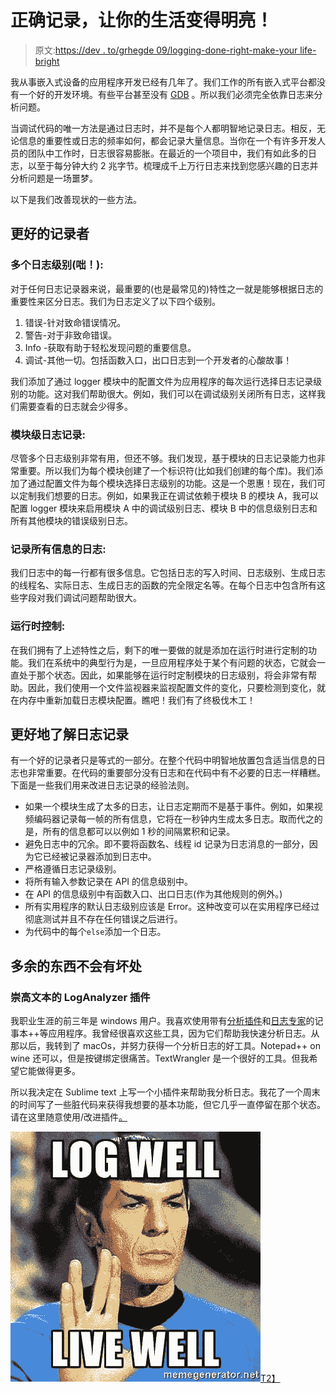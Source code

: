 # 正确记录，让你的生活变得明亮！

> 原文:[https://dev . to/grhegde 09/logging-done-right-make-your life-bright](https://dev.to/grhegde09/logging-done-right-makes-your-life-bright)

我从事嵌入式设备的应用程序开发已经有几年了。我们工作的所有嵌入式平台都没有一个好的开发环境。有些平台甚至没有 [GDB](https://en.wikipedia.org/wiki/GNU_Debugger) 。所以我们必须完全依靠日志来分析问题。

当调试代码的唯一方法是通过日志时，并不是每个人都明智地记录日志。相反，无论信息的重要性或日志的频率如何，都会记录大量信息。当你在一个有许多开发人员的团队中工作时，日志很容易膨胀。在最近的一个项目中，我们有如此多的日志，以至于每分钟大约 2 兆字节。梳理成千上万行日志来找到您感兴趣的日志并分析问题是一场噩梦。

以下是我们改善现状的一些方法。

## 更好的记录者

### 多个日志级别(咄！):

对于任何日志记录器来说，最重要的(也是最常见的)特性之一就是能够根据日志的重要性来区分日志。我们为日志定义了以下四个级别。

1.  错误-针对致命错误情况。
2.  警告-对于非致命错误。
3.  Info -获取有助于轻松发现问题的重要信息。
4.  调试-其他一切。包括函数入口，出口日志到一个开发者的心酸故事！

我们添加了通过 logger 模块中的配置文件为应用程序的每次运行选择日志记录级别的功能。这对我们帮助很大。例如，我们可以在调试级别关闭所有日志，这样我们需要查看的日志就会少得多。

### 模块级日志记录:

尽管多个日志级别非常有用，但还不够。我们发现，基于模块的日志记录能力也非常重要。所以我们为每个模块创建了一个标识符(比如我们创建的每个库)。我们添加了通过配置文件为每个模块选择日志级别的功能。这是一个恩惠！现在，我们可以定制我们想要的日志。例如，如果我正在调试依赖于模块 B 的模块 A，我可以配置 logger 模块来启用模块 A 中的调试级别日志、模块 B 中的信息级别日志和所有其他模块的错误级别日志。

### 记录所有信息的日志:

我们日志中的每一行都有很多信息。它包括日志的写入时间、日志级别、生成日志的线程名、实际日志、生成日志的函数的完全限定名等。在每个日志中包含所有这些字段对我们调试问题帮助很大。

### 运行时控制:

在我们拥有了上述特性之后，剩下的唯一要做的就是添加在运行时进行定制的功能。我们在系统中的典型行为是，一旦应用程序处于某个有问题的状态，它就会一直处于那个状态。因此，如果能够在运行时定制模块的日志级别，将会非常有帮助。因此，我们使用一个文件监视器来监视配置文件的变化，只要检测到变化，就在内存中重新加载日志模块配置。瞧吧！我们有了终极伐木工！

## 更好地了解日志记录

有一个好的记录者只是等式的一部分。在整个代码中明智地放置包含适当信息的日志也非常重要。在代码的重要部分没有日志和在代码中有不必要的日志一样糟糕。下面是一些我们用来改进日志记录的经验法则。

*   如果一个模块生成了太多的日志，让日志定期而不是基于事件。例如，如果视频编码器记录每一帧的所有信息，它将在一秒钟内生成太多日志。取而代之的是，所有的信息都可以以例如 1 秒的间隔累积和记录。
*   避免日志中的冗余。即不要将函数名、线程 id 记录为日志消息的一部分，因为它已经被记录器添加到日志中。
*   严格遵循日志记录级别。
*   将所有输入参数记录在 API 的信息级别中。
*   在 API 的信息级别中有函数入口、出口日志(作为其他规则的例外。)
*   所有实用程序的默认日志级别应该是 Error。这种改变可以在实用程序已经过彻底测试并且不存在任何错误之后进行。
*   为代码中的每个`else`添加一个日志。

## 多余的东西不会有坏处

### 崇高文本的 LogAnalyzer 插件

我职业生涯的前三年是 windows 用户。我喜欢使用带有[分析插件](https://sourceforge.net/projects/analyseplugin/)和[日志专家](http://www.log-expert.de/)的记事本++等应用程序。我曾经很喜欢这些工具，因为它们帮助我快速分析日志。从那以后，我转到了 macOs，并努力获得一个分析日志的好工具。Notepad++ on wine 还可以，但是按键绑定很痛苦。TextWrangler 是一个很好的工具。但我希望它能做得更多。

所以我决定在 Sublime text 上写一个小插件来帮助我分析日志。我花了一个周末的时间写了一些脏代码来获得我想要的基本功能，但它几乎一直停留在那个状态。请在这里随意使用/改进插件[。](https://gitlab.com/grhegde09/LogAnalyzer)

[![Log well. Live well!](img/98058edd60d6d7cefb1f92cbe60cfeeb.png "Log well. Live well!")T2】](https://res.cloudinary.com/practicaldev/image/fetch/s--woEpKFiE--/c_limit%2Cf_auto%2Cfl_progressive%2Cq_auto%2Cw_880/https://cdn.meme.am/instances/500x/76282612/spock-log-well-live-well.jpg)